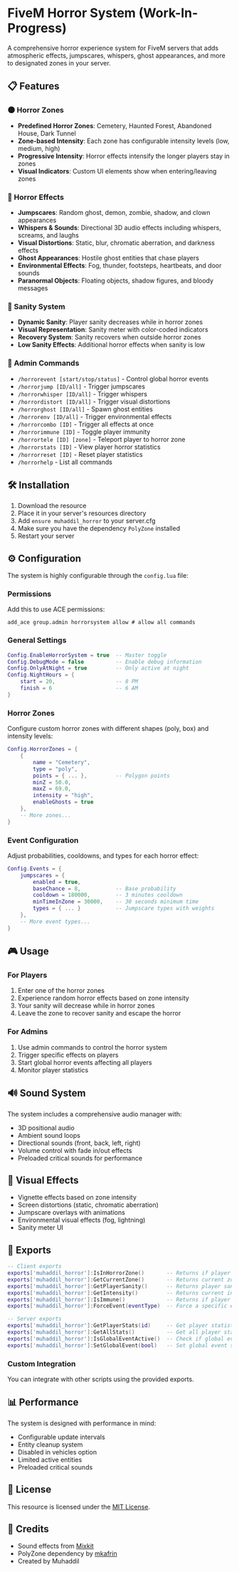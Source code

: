 # FiveM Horror System (Work-In-Progress)

A comprehensive horror experience system for FiveM servers that adds atmospheric effects, jumpscares, whispers, ghost appearances, and more to designated zones in your server.

## 📋 Features

### 🌑 Horror Zones
- **Predefined Horror Zones**: Cemetery, Haunted Forest, Abandoned House, Dark Tunnel
- **Zone-based Intensity**: Each zone has configurable intensity levels (low, medium, high)
- **Progressive Intensity**: Horror effects intensify the longer players stay in zones
- **Visual Indicators**: Custom UI elements show when entering/leaving zones

### 👻 Horror Effects
- **Jumpscares**: Random ghost, demon, zombie, shadow, and clown appearances
- **Whispers & Sounds**: Directional 3D audio effects including whispers, screams, and laughs
- **Visual Distortions**: Static, blur, chromatic aberration, and darkness effects
- **Ghost Appearances**: Hostile ghost entities that chase players
- **Environmental Effects**: Fog, thunder, footsteps, heartbeats, and door sounds
- **Paranormal Objects**: Floating objects, shadow figures, and bloody messages

### 🧠 Sanity System
- **Dynamic Sanity**: Player sanity decreases while in horror zones
- **Visual Representation**: Sanity meter with color-coded indicators
- **Recovery System**: Sanity recovers when outside horror zones
- **Low Sanity Effects**: Additional horror effects when sanity is low

### 🔧 Admin Commands
- `/horrorevent [start/stop/status]` - Control global horror events
- `/horrorjump [ID/all]` - Trigger jumpscares
- `/horrorwhisper [ID/all]` - Trigger whispers
- `/horrordistort [ID/all]` - Trigger visual distortions
- `/horrorghost [ID/all]` - Spawn ghost entities
- `/horrorenv [ID/all]` - Trigger environmental effects
- `/horrorcombo [ID]` - Trigger all effects at once
- `/horrorimmune [ID]` - Toggle player immunity
- `/horrortele [ID] [zone]` - Teleport player to horror zone
- `/horrorstats [ID]` - View player horror statistics
- `/horrorreset [ID]` - Reset player statistics
- `/horrorhelp` - List all commands

## 🛠️ Installation

1. Download the resource
2. Place it in your server's resources directory
3. Add `ensure muhaddil_horror` to your server.cfg
4. Make sure you have the dependency `PolyZone` installed
5. Restart your server

## ⚙️ Configuration

The system is highly configurable through the `config.lua` file:

### Permissions
Add this to use ACE permissions:

`add_ace group.admin horrorsystem allow # allow all commands`

### General Settings
```lua
Config.EnableHorrorSystem = true  -- Master toggle
Config.DebugMode = false          -- Enable debug information
Config.OnlyAtNight = true         -- Only active at night
Config.NightHours = {
    start = 20,                   -- 8 PM
    finish = 6                    -- 6 AM
}
```

### Horror Zones
Configure custom horror zones with different shapes (poly, box) and intensity levels:

```lua
Config.HorrorZones = {
    {
        name = "Cemetery",
        type = "poly",
        points = { ... },         -- Polygon points
        minZ = 50.0,
        maxZ = 69.0,
        intensity = "high",
        enableGhosts = true
    },
    -- More zones...
}
```

### Event Configuration
Adjust probabilities, cooldowns, and types for each horror effect:

```lua
Config.Events = {
    jumpscares = {
        enabled = true,
        baseChance = 8,           -- Base probability
        cooldown = 180000,        -- 3 minutes cooldown
        minTimeInZone = 30000,    -- 30 seconds minimum time
        types = { ... }           -- Jumpscare types with weights
    },
    -- More event types...
}
```

## 🎮 Usage

### For Players
1. Enter one of the horror zones
2. Experience random horror effects based on zone intensity
3. Your sanity will decrease while in horror zones
4. Leave the zone to recover sanity and escape the horror

### For Admins
1. Use admin commands to control the horror system
2. Trigger specific effects on players
3. Start global horror events affecting all players
4. Monitor player statistics

## 🔊 Sound System

The system includes a comprehensive audio manager with:

- 3D positional audio
- Ambient sound loops
- Directional sounds (front, back, left, right)
- Volume control with fade in/out effects
- Preloaded critical sounds for performance

## 🎨 Visual Effects

- Vignette effects based on zone intensity
- Screen distortions (static, chromatic aberration)
- Jumpscare overlays with animations
- Environmental visual effects (fog, lightning)
- Sanity meter UI

## 🔌 Exports

```lua
-- Client exports
exports['muhaddil_horror']:IsInHorrorZone()       -- Returns if player is in horror zone
exports['muhaddil_horror']:GetCurrentZone()       -- Returns current zone data
exports['muhaddil_horror']:GetPlayerSanity()      -- Returns player sanity level
exports['muhaddil_horror']:GetIntensity()         -- Returns current intensity
exports['muhaddil_horror']:IsImmune()             -- Returns if player is immune
exports['muhaddil_horror']:ForceEvent(eventType)  -- Force a specific event

-- Server exports
exports['muhaddil_horror']:GetPlayerStats(id)     -- Get player statistics
exports['muhaddil_horror']:GetAllStats()          -- Get all player statistics
exports['muhaddil_horror']:IsGlobalEventActive()  -- Check if global event is active
exports['muhaddil_horror']:SetGlobalEvent(bool)   -- Set global event state
```

### Custom Integration
You can integrate with other scripts using the provided exports.

## 📊 Performance

The system is designed with performance in mind:

- Configurable update intervals
- Entity cleanup system
- Disabled in vehicles option
- Limited active entities
- Preloaded critical sounds

## 📝 License

This resource is licensed under the [MIT License](LICENSE).

## 🙏 Credits

- Sound effects from [Mixkit](https://mixkit.co/)
- PolyZone dependency by [mkafrin](https://github.com/mkafrin/PolyZone)
- Created by Muhaddil